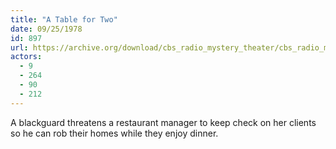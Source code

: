 ```yaml
---
title: "A Table for Two"
date: 09/25/1978
id: 897
url: https://archive.org/download/cbs_radio_mystery_theater/cbs_radio_mystery_theater-0851-0900.zip/cbs_radio_mystery_theater-0851-0900%2Fcbsrmt_0897_a_table_for_two.mp3
actors:
  - 9
  - 264
  - 90
  - 212
---
```

A blackguard threatens a restaurant manager to keep check on her clients so he can rob their homes while they enjoy dinner.